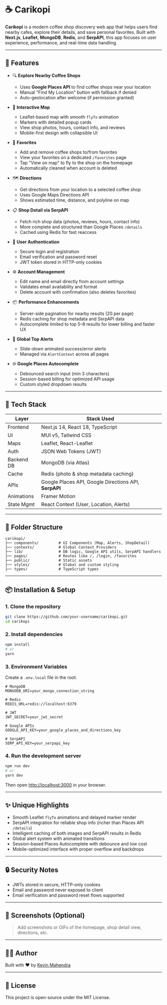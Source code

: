 # ☕ Carikopi

**Carikopi** is a modern coffee shop discovery web app that helps users find nearby cafes, explore their details, and save personal favorites. Built with **Next.js**, **Leaflet**, **MongoDB**, **Redis**, and **SerpAPI**, this app focuses on user experience, performance, and real-time data handling.

---

## 🌟 Features

- 🔍 **Explore Nearby Coffee Shops**
  - Uses **Google Places API** to find coffee shops near your location
  - Manual "Find My Location" button with fallback if denied
  - Auto-geolocation after welcome (if permission granted)

- 🧭 **Interactive Map**
  - Leaflet-based map with smooth `flyTo` animation
  - Markers with detailed popup cards
  - View shop photos, hours, contact info, and reviews
  - Mobile-first design with collapsible UI

- 💖 **Favorites**
  - Add and remove coffee shops to/from favorites
  - View your favorites on a dedicated `/favorites` page
  - Tap "View on map" to fly to the shop on the homepage
  - Automatically cleaned when account is deleted

- 🗺️ **Directions**
  - Get directions from your location to a selected coffee shop
  - Uses Google Maps Directions API
  - Shows estimated time, distance, and polyline on map

- 📋 **Shop Detail via SerpAPI**
  - Fetch rich shop data (photos, reviews, hours, contact info)
  - More complete and structured than Google Places `/details`
  - Cached using Redis for fast reaccess

- 🔐 **User Authentication**
  - Secure login and registration
  - Email verification and password reset
  - JWT token stored in HTTP-only cookies

- ⚙️ **Account Management**
  - Edit name and email directly from account settings
  - Validates email availability and format
  - Delete account with confirmation (also deletes favorites)

- 📦 **Performance Enhancements**
  - Server-side pagination for nearby results (20 per page)
  - Redis caching for shop metadata and SerpAPI data
  - Autocomplete limited to top 5–8 results for lower billing and faster UX

- 🎉 **Global Top Alerts**
  - Slide-down animated success/error alerts
  - Managed via `AlertContext` across all pages

- 🌐 **Google Places Autocomplete**
  - Debounced search input (min 3 characters)
  - Session-based billing for optimized API usage
  - Custom styled dropdown results

---

## 🧠 Tech Stack

| Layer        | Stack Used                            |
|--------------|----------------------------------------|
| Frontend     | Next.js 14, React 18, TypeScript       |
| UI           | MUI v5, Tailwind CSS                   |
| Maps         | Leaflet, React-Leaflet                 |
| Auth         | JSON Web Tokens (JWT)                  |
| Backend DB   | MongoDB (via Atlas)                    |
| Cache        | Redis (photo & shop metadata caching)  |
| APIs         | Google Places API, Google Directions API, **SerpAPI** |
| Animations   | Framer Motion                          |
| State Mgmt   | React Context (User, Location, Alerts) |

---

## 📁 Folder Structure

```
carikopi/
├── components/         # UI Components (Map, Alerts, ShopDetail)
├── contexts/           # Global Context Providers
├── lib/                # DB logic, Google API utils, SerpAPI handlers
├── pages/              # Routes like /, /login, /favorites
├── public/             # Static assets
├── styles/             # Global and custom styling
├── types/              # TypeScript types
```

---

## 📦 Installation & Setup

### 1. Clone the repository

```bash
git clone https://github.com/your-username/carikopi.git
cd carikopi
```

### 2. Install dependencies

```bash
npm install
# or
yarn
```

### 3. Environment Variables

Create a `.env.local` file in the root:

```env
# MongoDB
MONGODB_URI=your_mongo_connection_string

# Redis
REDIS_URL=redis://localhost:6379

# JWT
JWT_SECRET=your_jwt_secret

# Google APIs
GOOGLE_API_KEY=your_google_places_and_directions_key

# SerpAPI
SERP_API_KEY=your_serpapi_key
```

### 4. Run the development server

```bash
npm run dev
# or
yarn dev
```

Then open [http://localhost:3000](http://localhost:3000) in your browser.

---

## ✨ Unique Highlights

- Smooth Leaflet `flyTo` animations and delayed marker render
- SerpAPI integration for reliable shop info (richer than Places API `/details`)
- Intelligent caching of both images and SerpAPI results in Redis
- Global alert system with animated transitions
- Session-based Places Autocomplete with debounce and low cost
- Mobile-optimized interface with proper overflow and backdrops

---

## 🔒 Security Notes

- JWTs stored in secure, HTTP-only cookies
- Email and password never exposed to client
- Email verification and password reset flows supported

---

## 📸 Screenshots (Optional)

> Add screenshots or GIFs of the homepage, shop detail view, directions, etc.

---

## 🧑‍💻 Author

Built with ❤️ by [Kevin Mahendra](https://github.com/thekevinkun)

---

## 📄 License

This project is open-source under the MIT License.
